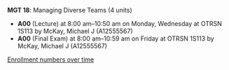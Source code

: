 **MGT 18**: Managing Diverse Teams (4 units)

- **A00** (Lecture) at 8:00 am–10:50 am on Monday, Wednesday at OTRSN 1S113 by McKay, Michael J (A12555567)
- **A00** (Final Exam) at 8:00 am–10:59 am on Friday at OTRSN 1S113 by McKay, Michael J (A12555567)

[Enrollment numbers over time](./MGT18.tsv)
